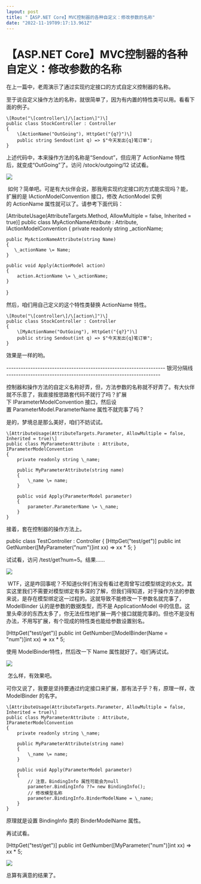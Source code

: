 ```yaml
---
layout: post
title: "【ASP.NET Core】MVC控制器的各种自定义：修改参数的名称"
date: "2022-11-19T09:17:13.961Z"
---
```

【ASP.NET Core】MVC控制器的各种自定义：修改参数的名称
==================================

在上一篇中，老周演示了通过实现约定接口的方式自定义控制器的名称。

至于说自定义操作方法的名称，就很简单了，因为有内置的特性类可以用。看看下面的例子。

    \[Route("\[controller\]/\[action\]")\]
    public class StockController : Controller
    {
        \[ActionName("OutGoing"), HttpGet("{q?}")\]
        public string Sendout(int q) => $"今天发出{q}笔订单";
    }

上述代码中，本来操作方法的名称是“Sendout”，但应用了 ActionName 特性后，就变成“OutGoing”了。访问 /stock/outgoing/12 试试看。

![](https://img2022.cnblogs.com/blog/367389/202211/367389-20221119100902158-522938973.png)

 如何？简单吧。可是有大伙伴会说，那我用实现约定接口的方式能实现吗？能，扩展的是 IActionModelConvention 接口，修改 ActionModel 实例的 ActionName 属性就可以了。请参考下面代码：

\[AttributeUsage(AttributeTargets.Method, AllowMultiple = false, Inherited = true)\]
public class MyActionNameAttribute : Attribute, IActionModelConvention
{
    private readonly string \_actionName;

    public MyActionNameAttribute(string Name)
    {
       \_actionName \= Name;
    }

    public void Apply(ActionModel action)
    {
        action.ActionName \= \_actionName;
    }
}

然后，咱们用自己定义的这个特性类替换 ActionName 特性。

    \[Route("\[controller\]/\[action\]")\]
    public class StockController : Controller
    {
        \[MyActionName("OutGoing"), HttpGet("{q?}")\]
        public string Sendout(int q) => $"今天发出{q}笔订单";
    }

效果是一样的哟。

\------------------------------------------------------------------ 银河分隔线 ----------------------------------------------------------------

控制器和操作方法的自定义名称好弄，但，方法参数的名称就不好弄了。有大伙伴就不乐意了，我直接按思路套代码不就行了吗？扩展下 IParameterModelConvention 接口，然后设置 ParameterModel.ParameterName 属性不就完事了吗？

是的，梦境总是那么美好，咱们不妨试试。

    \[AttributeUsage(AttributeTargets.Parameter, AllowMultiple = false, Inherited = true)\]
    public class MyParameterAttribute : Attribute, IParameterModelConvention
    {
        private readonly string \_name;

        public MyParameterAttribute(string name)
        {
            \_name \= name;
        }

        public void Apply(ParameterModel parameter)
        {
            parameter.ParameterName \= \_name;
        }
    }

接着，套在控制器的操作方法上。

public class TestController : Controller
{
    \[HttpGet("test/get")\]
    public int GetNumber(\[MyParameter("num")\]int xx) => xx \* 5;
}

试试看，访问 /test/get?num=5。结果……

![](https://img2022.cnblogs.com/blog/367389/202211/367389-20221119102534486-1055355651.png)

 WTF，这是咋回事呢？不知道伙伴们有没有看过老周曾写过模型绑定的水文。其实这里我们不需要对模型绑定有多深的了解，但我们得知道，对于操作方法的参数来说，是存在模型绑定这一过程的。这就导致不能修改一下参数名就完事了，ModelBinder 认的是参数的数据类型，而不是 ApplicationModel 中的信息。这里头牵涉的东西太多了，你无法任性地扩展一两个接口就能完事的。但也不是没有办法，不用写扩展，有个现成的特性类也能给参数设置别名。

   \[HttpGet("test/get")\]
   public int GetNumber(\[ModelBinder(Name = "num")\]int xx) => xx \* 5;

使用 ModelBinder特性，然后改一下 Name 属性就好了。咱们再试试。

![](https://img2022.cnblogs.com/blog/367389/202211/367389-20221119103506196-1098136820.png)

 怎么样，有效果吧。

可你又说了，我要是坚持要通过约定接口来扩展，那有法子乎？有，原理一样，改 ModelBinder 的名字。

    \[AttributeUsage(AttributeTargets.Parameter, AllowMultiple = false, Inherited = true)\]
    public class MyParameterAttribute : Attribute, IParameterModelConvention
    {
        private readonly string \_name;

        public MyParameterAttribute(string name)
        {
            \_name \= name;
        }

        public void Apply(ParameterModel parameter)
        {
            // 注意，BindingInfo 属性可能会为null
            parameter.BindingInfo ??= new BindingInfo();
            // 修改模型名称
            parameter.BindingInfo.BinderModelName = \_name;
        }
    }

原理就是设置 BindingInfo 类的 BinderModelName 属性。

再试试看。

\[HttpGet("test/get")\]
public int GetNumber(\[MyParameter("num")\]int xx) => xx \* 5;

![](https://img2022.cnblogs.com/blog/367389/202211/367389-20221119104111601-1344326412.png)

总算有满意的结果了。